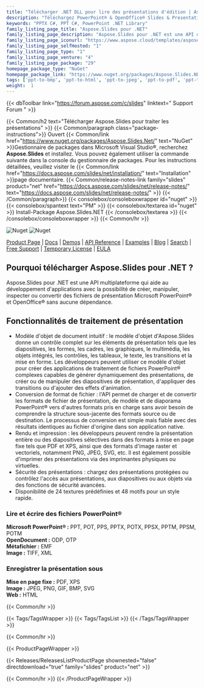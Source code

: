 ```yaml
---
title: "Télécharger .NET DLL pour lire des présentations d'édition | Aspose.Slides"
description: "Téléchargez PowerPoint® & OpenOffice® Slides & Presentations C# Class Library DLL qui fonctionne avec DOM, la conversion, le rendu, l'impression et la sécurité via l'API .NET."
keywords: "PPTX C#, PPT C#, PowerPoint .NET Library"
family_listing_page_title: "Aspose.Slides pour .NET"
family_listing_page_description: "Aspose.Slides pour .NET est une API de traitement de présentation unique qui permet à n'importe quelle application .NET de lire, écrire, modifier et convertir des présentations PowerPoint. Étant une API autonome, Aspose.Slides pour .NET ne nécessite pas Microsoft PowerPoint ou Office Automation"
family_listing_page_iconurl: "https://www.aspose.cloud/templates/aspose/App_Themes/V3/images/slides/272x272/aspose_slides-for-net-min.png"
family_listing_page_selfHosted: "1"
family_listing_page_type: "1"
family_listing_page_venture: "4"
family_listing_page_package: "29"
homepage_package_type: "NuGet"
homepage_package_link: "https://www.nuget.org/packages/Aspose.Slides.NET/"
tags: ['ppt-to-bmp', 'ppt-to-html', 'ppt-to-jpeg', 'ppt-to-pdf', 'ppt-to-png', 'ppt-to-svg', 'ppt-to-image','presentation-to-bmp', 'presentation-to-html', 'presentation-to-jpeg', 'presentation-to-pdf', 'presentation-to-png', 'presentation-to-svg', 'presentation-to-image', 'pptx-to-bmp', 'pptx-to-html', 'pptx-to-jpeg', 'pptx-to-pdf', 'pptx-to-png', 'pptx-to-svg', 'pptx-to-image', 'ppt-to-pptx', 'powerpoint-to-pdf', 'pptx-to-tiff', 'powerpoint-to-xps', 'pptx-to-xps', 'powerpoint-to-tiff', 'powerpoint-to-html', 'slide-to-html']
weight:  1
---
```


{{< dbToolbar link="https://forum.aspose.com/c/slides" linktext=" Support Forum " >}}

{{< Common/h2 text="Télécharger Aspose.Slides pour traiter les présentations"  >}}
{{< Common/paragraph class="package-instructions">}}
Ouvert
{{< Common/link href="https://www.nuget.org/packages/Aspose.Slides.Net/" text="NuGet"  >}}Gestionnaire de packages dans Microsoft Visual Studio®, recherchez <b>Aspose.Slides</b> et installez. Vous pouvez également utiliser la commande suivante dans la console du gestionnaire de packages. Pour les instructions détaillées, veuillez visiter le
{{< Common/link href="https://docs.aspose.com/slides/net/installation/" text="Installation"  >}}page documentaire.
{{< Common/release-notes-link family="slides" product="net" href="https://docs.aspose.com/slides/net/release-notes/" text="https://docs.aspose.com/slides/net/release-notes/"  >}}
{{< /Common/paragraph>}}
{{< consolebox/consoleboxwrapper id="nuget" >}}
       {{< consolebox/spantext text="PM" >}}
       {{< consolebox/textarea id="nuget" >}} Install-Package Aspose.Slides.NET {{< /consolebox/textarea >}}
{{< /consolebox/consoleboxwrapper >}}
{{< Common/hr >}}

![Nuget](https://img.shields.io/nuget/v/Aspose.Slides.NET) ![Nuget](https://img.shields.io/nuget/dt/Aspose.Slides.NET?label=nuget%20downloads)

[Product Page](https://products.aspose.com/slides/net/) | [Docs](https://docs.aspose.com/slides/net/) | [Demos](https://products.aspose.app/slides/family) | [API Reference](https://reference.aspose.com/slides/net/) | [Examples](https://github.com/aspose-slides/Aspose.Slides-for-.NET) | [Blog](https://blog.aspose.com/category/slides/) | [Search](https://search.aspose.com/) | [Free Support](https://forum.aspose.com/c/slides) | [Temporary License](https://purchase.aspose.com/temporary-license) | [EULA](https://about.aspose.com/legal/eula/)

## Pourquoi télécharger Aspose.Slides pour .NET ?

Aspose.Slides pour .NET est une API multiplateforme qui aide au développement d'applications avec la possibilité de créer, manipuler, inspecter ou convertir des fichiers de présentation Microsoft PowerPoint® et OpenOffice® sans aucune dépendance.

## Fonctionnalités de traitement de présentation

- Modèle d'objet de document intuitif : le modèle d'objet d'Aspose.Slides donne un contrôle complet sur les éléments de présentation tels que les diapositives, les formes, les cadres, les graphiques, le multimédia, les objets intégrés, les contrôles, les tableaux, le texte, les transitions et la mise en forme. Les développeurs peuvent utiliser ce modèle d'objet pour créer des applications de traitement de fichiers PowerPoint® complexes capables de générer dynamiquement des présentations, de créer ou de manipuler des diapositives de présentation, d'appliquer des transitions ou d'ajouter des effets d'animation.
- Conversion de format de fichier : l'API permet de charger et de convertir les formats de fichier de présentation, de modèle et de diaporama PowerPoint® vers d'autres formats pris en charge sans avoir besoin de comprendre la structure sous-jacente des formats source ou de destination. Le processus de conversion est simple mais fiable avec des résultats identiques au fichier d'origine dans son application native.
- Rendu et impression : les développeurs peuvent rendre la présentation entière ou des diapositives sélectives dans des formats à mise en page fixe tels que PDF et XPS, ainsi que des formats d'image raster et vectoriels, notamment PNG, JPEG, SVG, etc. Il est également possible d'imprimer des présentations via des imprimantes physiques ou virtuelles.
- Sécurité des présentations : chargez des présentations protégées ou contrôlez l'accès aux présentations, aux diapositives ou aux objets via des fonctions de sécurité avancées.
- Disponibilité de 24 textures prédéfinies et 48 motifs pour un style rapide.

### Lire et écrire des fichiers PowerPoint®

**Microsoft PowerPoint® :** PPT, POT, PPS, PPTX, POTX, PPSX, PPTM, PPSM, POTM\
**OpenDocument :** ODP, OTP\
**Métafichier :** EMF\
**Image :** TIFF, XML

### Enregistrer la présentation sous

**Mise en page fixe :** PDF, XPS\
**Image :** JPEG, PNG, GIF, BMP, SVG\
**Web :** HTML

{{< Common/hr >}}

{{< Tags/TagsWrapper >}}
 {{< Tags/TagsList >}}
{{< /Tags/TagsWrapper >}}

{{< Common/hr >}}

{{< ProductPageWrapper >}}
<!-- ReleasesListProductPage-->
   {{< Releases/ReleasesListProductPage shownested="false"  directdownload="true" family="slides" product="net" >}}
<!-- /ReleasesListProductPage-->
{{< Common/hr >}}
{{< /ProductPageWrapper >}}

